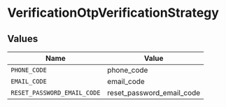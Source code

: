 # VerificationOtpVerificationStrategy


## Values

| Name                        | Value                       |
| --------------------------- | --------------------------- |
| `PHONE_CODE`                | phone_code                  |
| `EMAIL_CODE`                | email_code                  |
| `RESET_PASSWORD_EMAIL_CODE` | reset_password_email_code   |